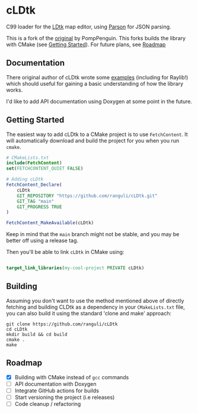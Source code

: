 # cLDtk
C99 loader for the [LDtk](https://ldtk.io/) map editor, using [Parson](https://github.com/kgabis/parson) for JSON parsing.

This is a fork of the [original](https://github.com/PompPenguin/cLDtk) by PompPenguin. This forks builds the library with CMake (see [Getting Started](#getting-started)). For future plans, see [Roadmap](#roadmap)

## Documentation

There original author of cLDtk wrote some [examples](https://github.com/ranguli/cLDtk/tree/main/examples) (including for Raylib!) which should useful for gaining a basic understanding of how the library works. 

I'd like to add API documentation using Doxygen at some point in the future.

## Getting Started

The easiest way to add cLDtk to a CMake project is to use `FetchContent`. It will automatically download and build the project for you when you run `cmake`.

```cmake
# CMakeLists.txt
include(FetchContent)
set(FETCHCONTENT_QUIET FALSE)

# Adding cLDtk
FetchContent_Declare(
    cLDtk 
    GIT_REPOSITORY "https://github.com/ranguli/cLDtk.git"
    GIT_TAG "main"
    GIT_PROGRESS TRUE
)

FetchContent_MakeAvailable(cLDtk)
```

Keep in mind that the `main` branch might not be stable, and you may be better off using a release tag. 

Then you'll be able to link `cLDtk` in CMake using:

```cmake

target_link_libraries(my-cool-project PRIVATE cLDtk)

```


## Building

Assuming you don't want to use the method mentioned above of directly fetching and building CLDtk as a dependency in your `CMakeLists.txt` file, you can also build it using the standard 'clone and make' approach:
``` 
git clone https://github.com/ranguli/cLDtk
cd cLDtk
mkdir build && cd build
cmake .
make
```

## Roadmap
- [x] Building with CMake instead of `gcc` commands
- [ ] API documentation with Doxygen
- [ ] Integrate GitHub actions for builds
- [ ] Start versioning the project (i.e releases)
- [ ] Code cleanup / refactoring
